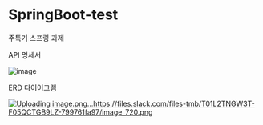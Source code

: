 # SpringBoot-test
주특기 스프링 과제

API 명세서

![image](https://github.com/ghdnjs18/SpringBoot-test/assets/70429434/9d20af83-6caa-437f-91b2-0e171d92c99d)

ERD 다이어그램

[![Uploading image.png…]()](https://files.slack.com/files-tmb/T01L2TNGW3T-F05QCTGB9LZ-799761fa97/image_720.png)https://files.slack.com/files-tmb/T01L2TNGW3T-F05QCTGB9LZ-799761fa97/image_720.png


